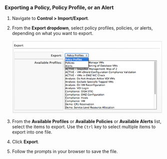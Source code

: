 ### Exporting a Policy, Policy Profile, or an Alert

1.  Navigate to **Control > Import/Export**.

2.  From the **Export dropdown**, select policy profiles, policies, or
    alerts, depending on what you want to export.

    ![2013](../images/2013.png)

3.  From the **Available Profiles** or **Available Policies** or
    **Available Alerts** list, select the items to export. Use the
    `Ctrl` key to select multiple items to export into one file.

4.  Click **Export**.

5.  Follow the prompts in your browser to save the file.
